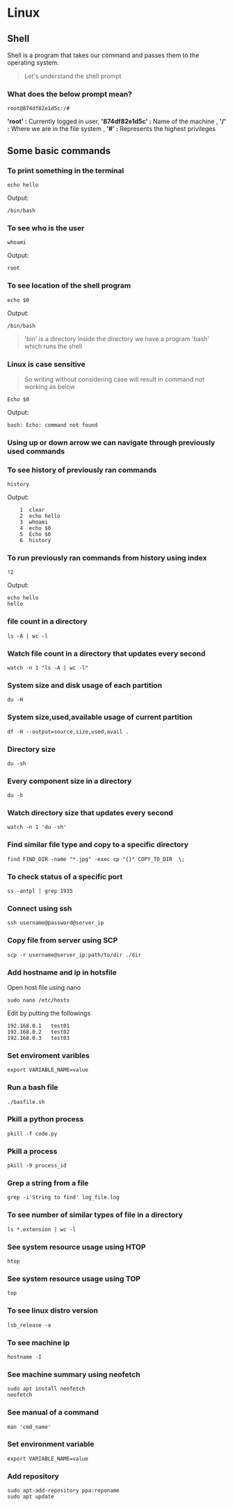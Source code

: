 ﻿# Linux

## Shell
Shell is a program that takes our command and passes them to the operating system.
> Let's understand the shell prompt
### What does the below prompt mean?
```
root@874df82e1d5c:/# 
```
**'root' :** Currently logged in user, **'874df82e1d5c' :** Name of the machine , **'/' :** Where we are in the file system , **'#' :** Represents the highest privileges 

## Some basic commands
### To print something in the terminal
```
echo hello
```
Output:
```
/bin/bash
```
### To see who is the user
```
whoami
```
Output:
```
root
```

### To see location of the shell program
```
echo $0
```
Output:
```
/bin/bash
```

> 'bin' is a directory inside the directory we have a program 'bash' which runs the shell
### Linux is case sensitive
> So writing without considering case will result in command not working as below
```
Echo $0
```
Output:
```
bash: Echo: command not found
```
### Using up or down arrow we can navigate through previously used commands
### To see history of previously ran commands
```
history
```
Output:
```
    1  clear
    2  echo hello
    3  whoami
    4  echo $0
    5  Echo $0
    6  history
```
### To run previously ran commands from history using index
```
!2
```
Output:
```
echo hello
hello
```
### file count in a directory
```
ls -A | wc -l
```
### Watch file count in a directory that updates every second
```
watch -n 1 "ls -A | wc -l"
```
### System size and disk usage of each partition
```
du -H
```
### System size,used,available usage of current partition
```
df -H --output=source,size,used,avail .
```
### Directory size 
```
du -sh
```
### Every component size in a directory
```
du -h
```
### Watch directory size that updates every second
```
watch -n 1 'du -sh'
```
### Find similar file type and copy to a specific directory
```
find FIND_DIR -name "*.jpg" -exec cp "{}" COPY_TO_DIR  \;
```
### To check status of a specific port
```
ss -antpl | grep 1935
```
### Connect using ssh
```
ssh username@password@server_ip
```
### Copy file from server using SCP
```
scp -r username@server_ip:path/to/dir ./dir
```
### Add hostname and ip in hotsfile 
Open host file using nano
```
sudo nano /etc/hosts
```
Edit by putting the followings
```
192.168.0.1   test01
192.168.0.2   test02
192.168.0.3   test03
```
### Set enviroment varibles
```
export VARIABLE_NAME=value
```
### Run a bash file
```
./basfile.sh
```
### Pkill a python process
```
pkill -f code.py
```
### Pkill a  process
```
pkill -9 process_id
```
### Grep a string from a file
```
grep -i'String to find' log_file.log
```
### To see number of similar types of file in a directory
```
ls *.extension | wc -l
```
### See system resource usage using HTOP
```
htop
```
### See system resource usage using TOP
```
top
```
### To see linux distro version
```
lsb_release -a
```
### To see machine ip 
```
hostname -I
```
### See machine summary using neofetch
```
sudo apt install neofetch
neofetch
```
### See manual of a command
```
man 'cmd_name'
```
### Set environment variable
```
export VARIABLE_NAME=value
```
### Add repository
```
sudo apt-add-repository ppa:reponame
sudo apt update
```